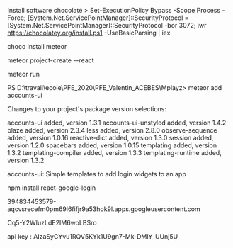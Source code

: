 Install software chocolaté >
Set-ExecutionPolicy Bypass -Scope Process -Force; [System.Net.ServicePointManager]::SecurityProtocol = [System.Net.ServicePointManager]::SecurityProtocol -bor 3072; iwr https://chocolatey.org/install.ps1 -UseBasicParsing | iex

choco install meteor

meteor project-create --react <Myapp>

meteor run

PS D:\travail\ecole\PFE_2020\PFE_Valentin_ACEBES\Mplayz> meteor add accounts-ui

Changes to your project's package version selections:

accounts-ui           added, version 1.3.1
accounts-ui-unstyled  added, version 1.4.2
blaze                 added, version 2.3.4
less                  added, version 2.8.0
observe-sequence      added, version 1.0.16
reactive-dict         added, version 1.3.0
session               added, version 1.2.0
spacebars             added, version 1.0.15
templating            added, version 1.3.2
templating-compiler   added, version 1.3.3
templating-runtime    added, version 1.3.2


accounts-ui: Simple templates to add login widgets to an app

npm install react-google-login

394834453579-aqcvsrecefm0pm69l6fifjr9a53hok9l.apps.googleusercontent.com

Cq5-Y2WIuzLdE2IM6woLBSro

api key : AIzaSyCYvu1RQV5KYk1U9gn7-Mk-DMlY_UUnj5U